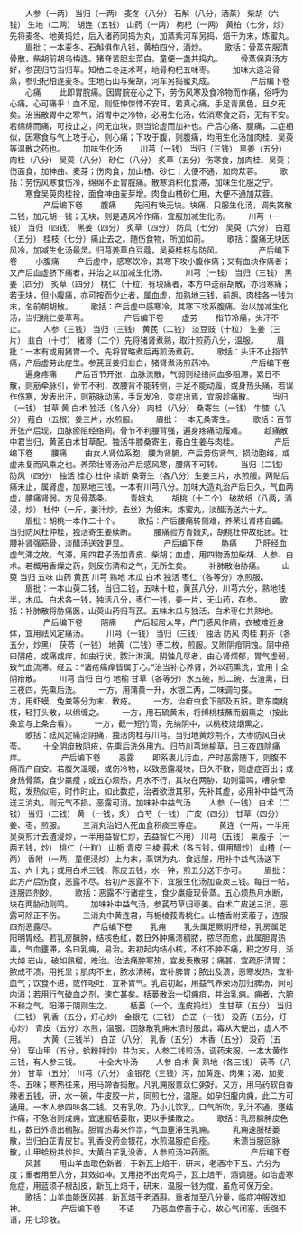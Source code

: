 <!-- { "loadSidebar": true } -->
　　人参（一两） 当归（一两） 麦冬（八分） 石斛（八分，酒蒸） 柴胡（六钱） 生地（二两） 胡连（五钱） 山药（一两） 枸杞（一两） 黄柏（七分，炒）先将麦冬、地黄捣烂，后入诸药同捣为丸，加蒸紫河车另捣，焙干为末，炼蜜丸。 
　　眉批：一本麦冬、石斛俱作八钱，黄柏四分，酒炒。 
　　歌括：骨蒸先服清骨散，柴胡前胡乌梅连。猪脊苦胆韭菜白，童便一盏共捣丸。 
　　骨蒸保真汤方好，参芪归芍当归草。知柏二冬连术芎，地骨枸杞五味枣。 
　　加味大造治骨蒸，参归杞柏连麦冬。生地石山与柴胡，河车另捣蜜丸成。 
　　
　　产后编下卷
　　心痛
　　此即胃脘痛。因胃脘在心之下，劳伤风寒及食冷物而作痛，俗呼为心痛。心可痛乎！血不足，则怔忡惊悸不安耳。若真心痛，手足青黑色，旦夕死矣。治当散胃中之寒气，消胃中之冷物，必用生化汤，佐消寒食之药，无有不安。若绵绵而痛，可按止之，问无血块，则当论虚而加补也。产后心痛、腹痛，二症相似，因寒食与气上攻于心，则心痛；下攻于腹，则腹痛，均用生化汤加肉桂、吴萸等温散之药也。 
　　加味生化汤
　　川芎（一钱） 当归（三钱） 黑姜（五分） 肉桂（八分） 吴萸（八分） 砂仁（八分） 炙草（五分）伤寒食，加肉桂、吴萸；伤面食，加神曲、麦芽；伤肉食，加山楂、砂仁；大便不通，加肉苁蓉。 
　　歌括：劳伤风寒食伤冷，绵绵不止胃脘痛。散寒消积化食滞，加味生化服之宁。 
　　寒食吴萸肉桂投，面食神曲麦芽增。肉食山楂砂仁用，大便不通加苁蓉。 
　　
　　产后编下卷
　　腹痛
　　先问有块无块。块痛，只服生化汤，调失笑散二钱，加元胡一钱；无块，则是遇风冷作痛，宜服加减生化汤。 
　　川芎（一钱） 当归（四钱） 黑姜（四分） 炙草（四分） 防风（七分） 吴萸（六分） 白蔻（五分） 桂枝（七分）痛止去之。随伤食物，所加如前。 
　　歌括：腹痛无块因风冷，加减生化汤最灵。归芎姜草白豆蔻，吴萸桂枝与防风。 
　　
　　产后编下卷
　　小腹痛
　　产后虚中，感寒饮冷，其寒下攻小腹作痛；又有血块作痛者；又产后血虚脐下痛者，并治之以加减生化汤。
　　川芎（一钱） 当归（三钱） 黑姜（四分） 炙草（四分） 桃仁（十粒）有块痛者，本方中送前胡散，亦治寒痛；若无块，但小腹痛，亦可按而少止者，属血虚，加熟地三钱，前胡、肉桂各一钱为末，名前朝胡散。 
　　歌括：产后虚中感寒冷，其寒下攻系腹痛。治以加减生化汤，当归桃仁姜草芎。 
　　
　　产后编下卷
　　虚劳
　　指节冷痛，头汗不止。 
　　人参（三钱） 当归（三钱） 黄芪（二钱） 淡豆豉（十粒） 生姜（三片） 韭白（十寸） 猪肾（二个）先将猪肾煮熟，取汁煎药八分，温服。 
　　眉批：一本有或用猪胃一个。先将胃略煮后再煎汤煮药。 
　　歌括：头汗不止指节痛，产后虚劳此症生。参芪豆姜归韭白，猪肾煮汤煎药冲。 
　　
　　产后编下卷
　　遍身疼痛
　　产后百节开张，血脉流散，气弱则经络间血多阻滞，累日不散，则筋牵脉引，骨节不利，故腰背不能转侧，手足不能动履，或身热头痛，若误作伤寒，发表出汗，则筋脉动荡，手足发冷，变症出焉，宜服趁痛散。 
　　当归（一钱） 甘草 黄 白术 独活（各八分） 肉桂（八分） 桑寄生（一钱） 牛膝（八分） 薤白（五根）姜三片，水煎服。 
　　眉批：一本无桑寄生。 
　　歌括：百节开张产后现，血脉瘀阻经络间。骨节不利腰背强，遍身疼痛动履难。 
　　趁痛散中君当归，黄芪白术甘草配。独活牛膝桑寄生，薤白生姜与肉桂。 
　　
　　产后编下卷
　　腰痛
　　由女人肾位系胞，腰为肾腑，产后劳伤肾气，损动胞络，或虚未复而风乘之也。养荣壮肾汤治产后感风寒，腰痛不可转。 
　　当归（二钱） 防风（四分） 独活 桂心 杜仲 续断 桑寄生（各八分）生姜三片，水煎服。两贴后痛未止，属肾虚，加熟地三钱。一本有川芎八分。加味大造丸治产后日久，气血两虚，腰痛肾弱。方见骨蒸条。 
　　青娥丸
　　胡桃（十二个） 破故纸（八两，酒浸，炒） 杜仲（一斤，姜汁炒，去丝）为细末，炼蜜丸，淡醋汤送六十丸。 
　　眉批：胡桃一本作二十个。 
　　歌括：产后腰痛转侧难，养荣壮肾疼自蠲。当归防风杜仲桂，独活寄生姜续断。 
　　腰痛验方青娥丸，胡桃杜仲故纸团。壮腰补肾强筋骨，淡醋汤送效更显。 
　　
　　产后编下卷
　　胁痛
　　乃肝经血虚气滞之故。气滞，用四君子汤加青皮、柴胡；血虚，用四物汤加柴胡、人参、白术。若概用香燥之药，则反伤清和之气，无所生矣。 
　　补肺散治胁痛。 
　　山萸 当归 五味 山药 黄芪 川芎 熟地 木瓜 白术 独活 枣仁（各等分）水煎服。 
　　眉批：一本山萸二钱，当归二钱，五味十粒，黄芪八分，川芎六分，熟地钱半，木瓜、白术各一钱，独活八分，枣仁一钱，姜一片，无山药，存参。 
　　歌括：补肺散将胁痛医，山萸山药归芎芪。五味木瓜与独活，白术枣仁共熟地。 
　　
　　产后编下卷
　　阴痛
　　产后起居太早，产门感风作痛，衣被难近身体，宜用祛风定痛汤。 
　　川芎（一钱） 当归（三钱） 独活 防风 肉桂 荆芥（各五分，炒黑） 茯苓（一钱） 地黄（二钱）枣二枚，煎服。又附阴疳阴蚀。阴中疮曰阴疮，或痛或痒，如虫行状，脓汁淋漓。阴蚀几尽者，由心肾烦郁，胃气虚弱，致气血流滞。经云：“诸疮痛痒皆属于心。”治当补心养肾，外以药熏洗，宜用十全阴疳散。 
　　川芎 当归 白芍 地榆 甘草（各等分）水五碗，煎二碗，去渣熏，日三夜四，先熏后洗。 
　　一方，用蒲黄一升，水银二两，二味调匀搽。 
　　一方，用虾蟆、兔粪等分为末，敷疮。 
　　一方，治疳虫食下部及五脏。取东南桃枝，轻打头散，以绵缠之。 
　　一方，用石硫黄末，将缚桃枝蘸而烟熏之（按此条宜与上条合看）。 
　　一方，截一短竹筒，先纳阴中，以桃枝烧烟熏之。 
　　歌括：祛风定痛治阴痛，独活肉桂与川芎。当归地黄炒荆芥，大枣防风白茯苓。 
　　十全阴疳散阴疮，先熏后洗外用方。归芍川芎地榆草，日三夜四除痛痒。 
　　
　　产后编下卷
　　恶露
　　即系裹儿污血，产时恶露随下，则腹不痛而产自安。若腹欠温暖，或伤冷物，以致恶露凝块，日久不散，则虚症百出；或身热骨蒸，食少羸瘦；或五心烦热，月水不行，其块在两胁，动则雷鸣，嘈杂晕眩，发热似疟，时作时止，如此数症，治者欲泄其邪，先补其虚，必用补中益气汤送三消丸，则元气不损，恶露可消。加味补中益气汤
　　人参（一钱） 白术（二钱） 当归（三钱） 黄 （一钱，炙） 白芍（一钱） 广皮（四分） 甘草（四分）姜、枣，煎服。 
　　三消丸治妇人死血食积痰三等症。 
　　黄连（一两，一半用吴萸煎汁去渣浸炒，一半用益智仁炒，去益智仁不用） 川芎（五钱） 莱菔子（一两五钱，炒） 桃仁（十粒） 山栀 青皮 三棱 莪术（各五钱，俱用醋炒） 山楂（一两） 香附（一两，童便浸炒）上为末，蒸饼为丸，食远服，用补中益气汤送下五、六十丸；或用白术三钱，陈皮五钱，水一钟，煎五分送下亦可。 
　　眉批：此方产后伤食，恶露不尽。若初产恶露不下，宜服生化汤加查炭三钱。每日一帖，连服四剂妙。 
　　歌括：恶露不行诸症生，食少羸瘦现骨蒸。五心烦热月水断，块在两胁动则鸣。 
　　加味补中益气汤，参芪芍草归枣姜。白术广皮送三消，恶露可除正不伤。 
　　三消丸中黄连君，芎栀棱莪青桃仁。山楂香附莱菔子，连服四剂恶露尽。 
　　
　　产后编下卷
　　乳痈
　　乳头属足厥阴肝经，乳房属足阳明胃经。若乳房臃肿，结核色红，数日外肿痛溃稠脓，脓尽而愈，此属胆胃热毒，气血壅滞，名曰乳痈，易治。若初起内结小核，不红不肿不痛，积之岁月，渐大如 岩山，破如熟榴，难治。治法痛肿寒热，宜发表散邪；痛甚，宜疏肝清胃；脓成不溃，用托里；肌肉不生，脓水清稀，宜补脾胃；脓出及溃，恶寒发热，宜补血气；饮食不进，或作呕吐，宜补胃气。乳岩初起，用益气养荣汤加归脾汤，间可内消；若用行气破血之剂，速亡甚矣。栝蒌散治一切痈疽，并治乳痈。痈者，六腑不和之气，阳滞于阴则生之。 
　　栝蒌（一个，连皮捣烂） 生甘草（五分） 当归（三钱） 乳香（五分，灯心炒） 金银花（三钱） 白芷（一钱） 没药（五分，灯心炒） 青皮（五分）水煎，温服。回脉散乳痈未溃时服此，毒从大便出，虚人不用。 
　　大黄（三钱半） 白芷（八分） 乳香（五分） 木香（五分） 没药（五分） 穿山甲（五分，蛤粉拌炒）共为末，人参二钱煎汤，调药末服。一本大黄作三钱，有人参三钱。 
　　十全大补汤
　　人参 白术 黄 熟地（各三钱） 茯苓（八分） 甘草（五分） 川芎（八分） 金银花（三钱）泻，加黄连、肉果；渴，加麦冬、五味；寒热往来，用马蹄香捣散。凡乳痈服薏苡仁粥好。又方，用乌药软白香辣者五钱，研，水一碗，牛皮胶一片，同煎七分，温服。如孕妇腹内痈，此二方可通用。一本人参四味各二钱。又有乳吹，乃小儿饮乳，口气所吹，乳汁不通，壅结作痛，不急治则成痈，宜速服栝蒌散，更以手揉散之。 
　　歌括：乳房臃肿皮色红，数日外溃出稠脓。胆胃热毒来作祟，气血壅滞生乳痈。
　　乳痈速服栝蒌散，当归白芷青皮甘。乳香没药金银花，水煎温服症自痊。 
　　未溃当服回脉散，山甲蛤粉共炒拌。大黄白芷乳没香，人参煎汤冲药面。 
　　
　　产后编下卷
　　风甚
　　用山羊血取色新者，于新瓦上焙干，研末，老酒冲下五、六分为度；重者用至八分，其效如神。又用抱不出壳鸡子，瓦上焙干，酒调服。如治虚寒危症，用蓝须子根刮皮，新瓦上焙干，研末，温服一钱为度，虽危可保万全。 
　　歌括：山羊血能医风甚，新瓦焙干老酒斟。重者加至八分量，临症冲服效如神。 
　　
　　产后编下卷
　　不语
　　乃恶血停蓄于心，故心气闭塞，舌强不语，用七珍散。 
